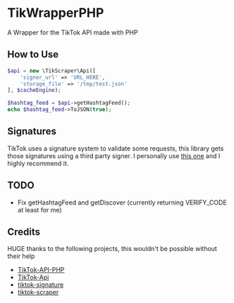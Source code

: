 # TikWrapperPHP
A Wrapper for the TikTok API made with PHP

## How to Use
```php
$api = new \TikScraper\Api([
    'signer_url' => 'URL_HERE',
    'storage_file' => '/tmp/test.json'
], $cacheEngine);

$hashtag_feed = $api->getHashtagFeed();
echo $hashtag_feed->ToJSON(true);
```

## Signatures
TikTok uses a signature system to validate some requests, this library gets those signatures using a third party signer.
I personally use [this one](https://github.com/carcabot/tiktok-signature) and I highly recommend it.

## TODO
* Fix getHashtagFeed and getDiscover (currently returning VERIFY_CODE at least for me)

## Credits
HUGE thanks to the following projects, this wouldn't be possible without their help

* [TikTok-API-PHP](https://github.com/ssovit/TikTok-API-PHP)
* [TikTok-Api](https://github.com/davidteather/TikTok-Api)
* [tiktok-signature](https://github.com/carcabot/tiktok-signature)
* [tiktok-scraper](https://github.com/drawrowfly/tiktok-scraper)
